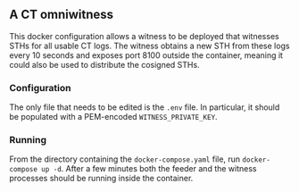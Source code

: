 
## A CT omniwitness

This docker configuration allows a witness to be deployed that witnesses STHs
for all usable CT logs.  The witness obtains a new STH from these logs every 
10 seconds and exposes port 8100 outside the container, meaning it could also be
used to distribute the cosigned STHs.

### Configuration

The only file that needs to be edited is the `.env` file.  In particular, it
should be populated with a PEM-encoded `WITNESS_PRIVATE_KEY`.

### Running

From the directory containing the `docker-compose.yaml` file, run
`docker-compose up -d`.  After a few minutes both the feeder and the witness 
processes should be running inside the container.
